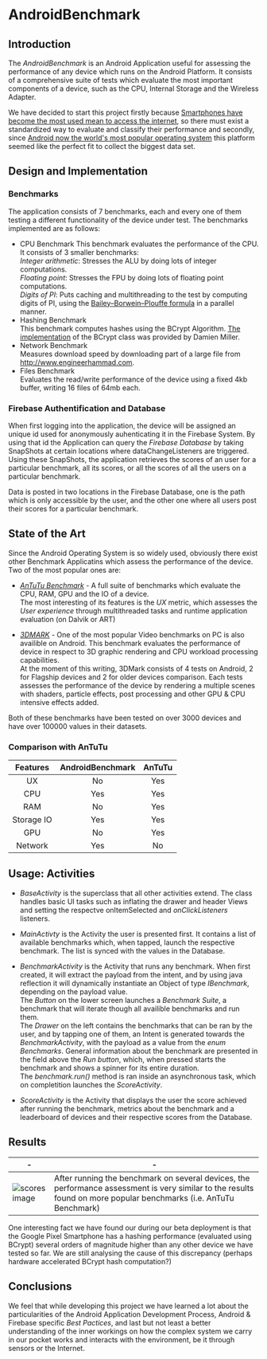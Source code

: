 # AndroidBenchmark
## Introduction

The *AndroidBenchmark* is an Android Application useful for assessing the performance of any device which runs on the Android Platform. It consists of a comprehensive suite of tests which evaluate the most important components of a device, such as the CPU, Internal Storage and the Wireless Adapter.

We have decided to start this project firstly because [Smartphones have become the most used mean to access the internet](https://www.theguardian.com/technology/2015/aug/06/smartphones-most-popular-way-to-browse-internet-ofcom), so there must exist a standardized way to evaluate and classify their performance and secondly, since [Android now the world's most popular operating system](http://www.networkworld.com/article/3187011/mobile-wireless/android-is-now-the-worlds-most-popular-operating-system.html) this platform seemed like the perfect fit to collect the biggest data set.

## Design and Implementation
### Benchmarks

The application consists of 7 benchmarks, each and every one of them testing a different functionality of the device under test.
The benchmarks implemented are as follows:
+ CPU Benchmark
This benchmark evaluates the performance of the CPU. It consists of 3 smaller benchmarks:
<br>*Integer arithmetic*: Stresses the ALU by doing lots of integer computations.
<br>*Floating point*: Stresses the FPU by doing lots of floating point computations.
<br>*Digits of PI*: Puts caching and multithreading to the test by computing digits of PI, using the
[Bailey–Borwein–Plouffe formula](https://en.wikipedia.org/wiki/Bailey%E2%80%93Borwein%E2%80%93Plouffe_formula) in a parallel manner.
+ Hashing Benchmark
<br>This benchmark computes hashes using the BCrypt Algorithm. [The implementation](http://www.mindrot.org/projects/jBCrypt/) of the BCrypt class was provided by Damien Miller.
+ Network Benchmark
<br>Measures download speed by downloading part of a large file from <http://www.engineerhammad.com>.
+ Files Benchmark
<br>Evaluates the read/write performance of the device using a fixed 4kb buffer, writing 16 files of 64mb each.

### Firebase Authentification and Database

When first logging into the application, the device will be assigned an unique id used for anonymously auhenticating it in the Firebase System. By using that id the Application can query the *Firebase Database* by taking SnapShots at certain locations where dataChangeListeners are triggered.
Using these SnapShots, the application retrieves the scores of an user for a particular benchmark, all its scores, or all the scores of all the users on a particular benchmark. 

Data is posted in two locations in the Firebase Database, one is the path which is only accessible by the user, and the other one where all users post their scores for a particular benchmark.

## State of the Art

Since the Android Operating System is so widely used, obviously there exist other Benchmark Applicatins which assess the performance of the device. Two of the most popular ones are:

+ [*AnTuTu Benchmark*](https://play.google.com/store/apps/details?id=com.antutu.ABenchMark&hl=en) - A full suite of benchmarks which evaluate the CPU, RAM, GPU and the IO of a device. <br>
The most interesting of its features is the *UX* metric, which assesses the *User experience* through multithreaded tasks and runtime application evaluation (on Dalvik or ART)

+ [*3DMARK*](https://play.google.com/store/apps/details?id=com.futuremark.dmandroid.application&hl=en) - One of the most popular Video benchmarks on PC is also availible on Android. This benchmark evaluates the performance of device in respect to 3D graphic rendering and CPU workload processing capabilities. 
<br>At the moment of this writing, 3DMark consists of 4 tests on Android, 2 for Flagship devices and 2 for older devices comparison. Each tests assesses the performance of the device by rendering a multiple scenes with shaders, particle effects, post processing and other GPU & CPU intensive effects added.

Both of these benchmarks have been tested on over 3000 devices and have over 100000 values in their datasets.

### Comparison with AnTuTu

| Features        | AndroidBenchmark  | AnTuTu |
| :-------------: |:-----------------:| :-----:|
| UX   | No | Yes |
| CPU  | Yes | Yes |
| RAM | No |  Yes |
| Storage IO | Yes | Yes |
| GPU | No | Yes |
| Network | Yes | No |

## Usage: Activities

+ *BaseActivity* is the superclass that all other activities extend.
The class handles basic UI tasks such as inflating the drawer and header Views and setting the respectve onItemSelected and *onClickListeners* listeners.

+ *MainActivty* is the Activity the user is presented first. It contains a list of available benchmarks which, when tapped, launch the respective benchmark. The list is synced with the values in the Database.

+ *BenchmarkActivity* is the Activity that runs any benchmark.
When first created, it will extract the payload from the intent, and by using java reflection it will dynamically instantiate an Object of type *IBenchmark*, depending on the payload value.
<br>The *Button* on the lower screen launches a *Benchmark Suite*, a benchmark that will iterate though all availible benchmarks and run them.
<br>The *Drawer* on the left contains the benchmarks that can be ran by the user, and by tapping one of them, an Intent is generated towards the *BenchmarkActivity*, with the payload as a value from the *enum Benchmarks*.
General information about the benchmark are presented in the field above the *Run button*, which, when pressed starts the benchmark and shows a spinner for its entire duration.
<br>The *benchmark.run()* method is ran inside an asynchronous task, which on completition launches the *ScoreActivity*.

+ *ScoreActivity* is the Activity that displays the user the score achieved after running the benchmark, metrics about the benchmark and a leaderboard of devices and their respective scores from the Database.

## Results
| - | - |
|---|---|
![scores image](https://s7.postimg.org/5chb0ichn/capture.png "Preliminary benchmark results") | After running the benchmark on several devices, the performance assessment is very similar to the results found on more popular benchmarks (i.e. AnTuTu Benchmark) |

One interesting fact we have found our during our beta deployment is that the Google Pixel Smartphone has a hashing performance (evaluated using BCrypt) several orders of magnitude higher than any other device we have tested so far. We are still analysing the cause of this discrepancy (perhaps hardware accelerated BCrypt hash computation?)

## Conclusions

We feel that while developing this project we have learned a lot about the particularities of the Android Application Development Process, Android & Firebase specific *Best Pactices*, and last but not least a better understanding of the inner workings on how the complex system we carry in our pocket works and interacts with the environment, be it through sensors or the Internet.
